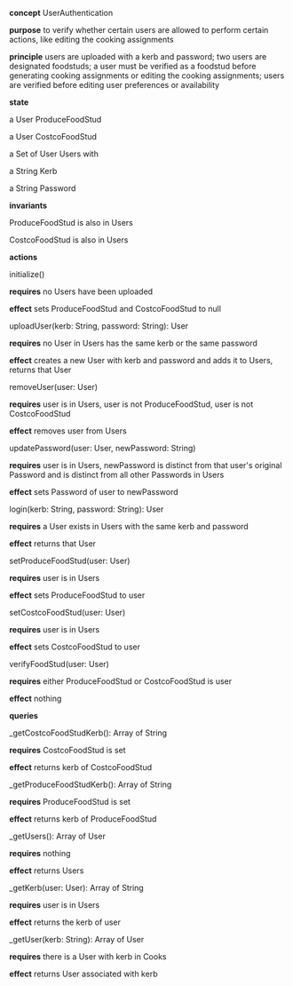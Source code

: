 **concept** UserAuthentication

**purpose** to verify whether certain users are allowed to perform certain actions, like editing the cooking assignments

**principle** users are uploaded with a kerb and password; two users are designated foodstuds; a user must be verified as a foodstud before generating cooking assignments or editing the cooking assignments; users are verified before editing user preferences or availability

**state**

a User ProduceFoodStud

a User CostcoFoodStud

a Set of User Users with

  a String Kerb

  a String Password

**invariants**

ProduceFoodStud is also in Users

CostcoFoodStud is also in Users

**actions**

initialize()

**requires** no Users have been uploaded

**effect** sets ProduceFoodStud and CostcoFoodStud to null

uploadUser(kerb: String, password: String): User

**requires** no User in Users has the same kerb or the same password

**effect** creates a new User with kerb and password and adds it to Users, returns that User

removeUser(user: User)

**requires** user is in Users, user is not ProduceFoodStud, user is not CostcoFoodStud

**effect** removes user from Users

updatePassword(user: User, newPassword: String)

**requires** user is in Users, newPassword is distinct from that user's original Password and is distinct from all other Passwords in Users

**effect** sets Password of user to newPassword

login(kerb: String, password: String): User

**requires** a User exists in Users with the same kerb and password

**effect** returns that User

setProduceFoodStud(user: User)

**requires** user is in Users

**effect** sets ProduceFoodStud to user

setCostcoFoodStud(user: User)

**requires** user is in Users

**effect** sets CostcoFoodStud to user

verifyFoodStud(user: User)

**requires** either ProduceFoodStud or CostcoFoodStud is user

**effect** nothing

**queries**

_getCostcoFoodStudKerb(): Array of String

**requires** CostcoFoodStud is set

**effect** returns kerb of CostcoFoodStud

_getProduceFoodStudKerb(): Array of String

**requires** ProduceFoodStud is set

**effect** returns kerb of ProduceFoodStud

_getUsers(): Array of User

**requires** nothing

**effect** returns Users

_getKerb(user: User): Array of String

**requires** user is in Users

**effect** returns the kerb of user

_getUser(kerb: String): Array of User

**requires** there is a User with kerb in Cooks

**effect** returns User associated with kerb
